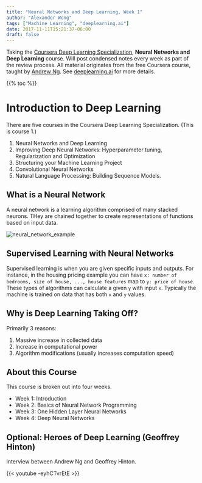 ```yaml
---
title: "Neural Networks and Deep Learning, Week 1"
author: "Alexander Wong"
tags: ["Machine Learning", "deeplearning.ai"]
date: 2017-11-11T15:21:37-06:00
draft: false
---
```


Taking the [Coursera Deep Learning Specialization](https://www.coursera.org/specializations/deep-learning), **Neural Networks and Deep Learning** course. Will post condensed notes every week as part of the review process. All material originates from the free Coursera course, taught by [Andrew Ng](http://www.andrewng.org/). See [deeplearning.ai](https://www.deeplearning.ai/) for more details.

{{% toc %}}

# Introduction to Deep Learning

There are five courses in the Coursera Deep Learning Specialization. (This is course 1.)

1. Neural Networks and Deep Learning
2. Improving Deep Neural Networks: Hyperparameter tuning, Regularization and Optimization
3. Structuring your Machine Learning Project
4. Convolutional Neural Networks
5. Natural Language Processing: Building Sequence Models.

## What is a Neural Network

A neural network is a learning algorithm comprised of many stacked neurons. THey are chained together to create representations of functions based on input data.

![neural_network_example](/img/deeplearning-ai/neural_network_example.png)

## Supervised Learning with Neural Networks

Supervised learning is when you are given specific inputs and outputs. For instance, in the housing pricing example you can have `x: number of bedrooms, size of house, ..., house features` map to `y: price of house`. These types of algorithms can calculate a given `y` with input `x`. Typically the machine is trained on data that has both `x` and `y` values.

## Why is Deep Learning Taking Off?

Primarily 3 reasons:

1. Massive increase in collected data
2. Increase in computational power
3. Algorithm modifications (usually increases computation speed)


## About this Course

This course is broken out into four weeks.

* Week 1: Introduction
* Week 2: Basics of Neural Network Programming
* Week 3: One Hidden Layer Neural Networks
* Week 4: Deep Neural Networks

## Optional: Heroes of Deep Learning (Geoffrey Hinton)

Interview between Andrew Ng and Geoffrey Hinton.

{{< youtube -eyhCTvrEtE >}}
